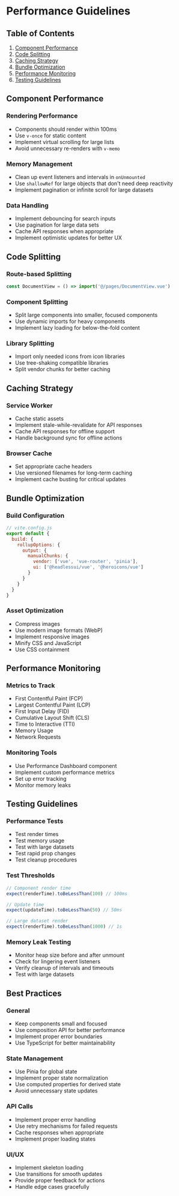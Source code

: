 # Performance Guidelines

## Table of Contents
1. [Component Performance](#component-performance)
2. [Code Splitting](#code-splitting)
3. [Caching Strategy](#caching-strategy)
4. [Bundle Optimization](#bundle-optimization)
5. [Performance Monitoring](#performance-monitoring)
6. [Testing Guidelines](#testing-guidelines)

## Component Performance

### Rendering Performance
- Components should render within 100ms
- Use `v-once` for static content
- Implement virtual scrolling for large lists
- Avoid unnecessary re-renders with `v-memo`

### Memory Management
- Clean up event listeners and intervals in `onUnmounted`
- Use `shallowRef` for large objects that don't need deep reactivity
- Implement pagination or infinite scroll for large datasets

### Data Handling
- Implement debouncing for search inputs
- Use pagination for large data sets
- Cache API responses when appropriate
- Implement optimistic updates for better UX

## Code Splitting

### Route-based Splitting
```typescript
const DocumentView = () => import('@/pages/DocumentView.vue')
```

### Component Splitting
- Split large components into smaller, focused components
- Use dynamic imports for heavy components
- Implement lazy loading for below-the-fold content

### Library Splitting
- Import only needed icons from icon libraries
- Use tree-shaking compatible libraries
- Split vendor chunks for better caching

## Caching Strategy

### Service Worker
- Cache static assets
- Implement stale-while-revalidate for API responses
- Cache API responses for offline support
- Handle background sync for offline actions

### Browser Cache
- Set appropriate cache headers
- Use versioned filenames for long-term caching
- Implement cache busting for critical updates

## Bundle Optimization

### Build Configuration
```javascript
// vite.config.js
export default {
  build: {
    rollupOptions: {
      output: {
        manualChunks: {
          vendor: ['vue', 'vue-router', 'pinia'],
          ui: ['@headlessui/vue', '@heroicons/vue']
        }
      }
    }
  }
}
```

### Asset Optimization
- Compress images
- Use modern image formats (WebP)
- Implement responsive images
- Minify CSS and JavaScript
- Use CSS containment

## Performance Monitoring

### Metrics to Track
- First Contentful Paint (FCP)
- Largest Contentful Paint (LCP)
- First Input Delay (FID)
- Cumulative Layout Shift (CLS)
- Time to Interactive (TTI)
- Memory Usage
- Network Requests

### Monitoring Tools
- Use Performance Dashboard component
- Implement custom performance metrics
- Set up error tracking
- Monitor memory leaks

## Testing Guidelines

### Performance Tests
- Test render times
- Test memory usage
- Test with large datasets
- Test rapid prop changes
- Test cleanup procedures

### Test Thresholds
```typescript
// Component render time
expect(renderTime).toBeLessThan(100) // 100ms

// Update time
expect(updateTime).toBeLessThan(50) // 50ms

// Large dataset render
expect(renderTime).toBeLessThan(1000) // 1s
```

### Memory Leak Testing
- Monitor heap size before and after unmount
- Check for lingering event listeners
- Verify cleanup of intervals and timeouts
- Test with large datasets

## Best Practices

### General
- Keep components small and focused
- Use composition API for better performance
- Implement proper error boundaries
- Use TypeScript for better maintainability

### State Management
- Use Pinia for global state
- Implement proper state normalization
- Use computed properties for derived state
- Avoid unnecessary state updates

### API Calls
- Implement proper error handling
- Use retry mechanisms for failed requests
- Cache responses when appropriate
- Implement proper loading states

### UI/UX
- Implement skeleton loading
- Use transitions for smooth updates
- Provide proper feedback for actions
- Handle edge cases gracefully 